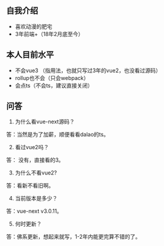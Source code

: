 ## 自我介绍

- 喜欢动漫的肥宅
- 3年前端+（18年2月底至今）


## 本人目前水平

- 不会vue3 （指用法，也就只写过3年的vue2，也没看过源码）
- rollup也不会（只会webpack）
- 会点ts（不会ts，建议直接关闭）

## 问答

1. 为什么看vue-next源码？

答：当然是为了加薪，顺便看看dalao的ts。

2. 看过vue2吗？

答： 没有，直接看的3。

3. 为什么不看vue2?

答：看新不看旧啊。

4. 当前版本是多少？

答：vue-next v3.0.11。

5. 何时更新？

答：佛系更新，想起来就写，1-2年内能更完算不错的了。